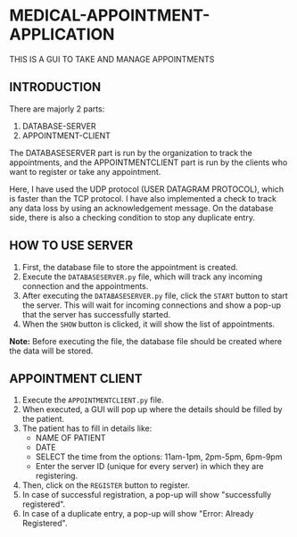 # MEDICAL-APPOINTMENT-APPLICATION

THIS IS A GUI TO TAKE AND MANAGE APPOINTMENTS

## INTRODUCTION

There are majorly 2 parts: 
1. DATABASE-SERVER
2. APPOINTMENT-CLIENT

The DATABASESERVER part is run by the organization to track the appointments, and the APPOINTMENTCLIENT part is run by the clients who want to register or take any appointment.

Here, I have used the UDP protocol (USER DATAGRAM PROTOCOL), which is faster than the TCP protocol. I have also implemented a check to track any data loss by using an acknowledgement message. On the database side, there is also a checking condition to stop any duplicate entry.

## HOW TO USE SERVER

1. First, the database file to store the appointment is created.
2. Execute the `DATABASESERVER.py` file, which will track any incoming connection and the appointments.
3. After executing the `DATABASESERVER.py` file, click the `START` button to start the server. This will wait for incoming connections and show a pop-up that the server has successfully started.
4. When the `SHOW` button is clicked, it will show the list of appointments.

**Note:** Before executing the file, the database file should be created where the data will be stored.

## APPOINTMENT CLIENT

1. Execute the `APPOINTMENTCLIENT.py` file.
2. When executed, a GUI will pop up where the details should be filled by the patient.
3. The patient has to fill in details like:
    - NAME OF PATIENT
    - DATE
    - SELECT the time from the options: 11am-1pm, 2pm-5pm, 6pm-9pm
    - Enter the server ID (unique for every server) in which they are registering.
4. Then, click on the `REGISTER` button to register.
5. In case of successful registration, a pop-up will show "successfully registered".
6. In case of a duplicate entry, a pop-up will show "Error: Already Registered".
